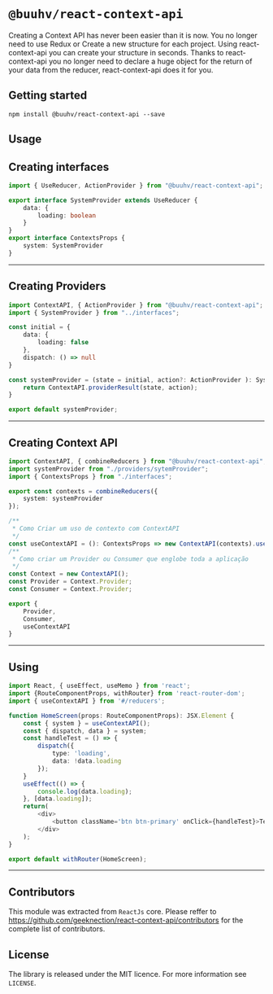 # `@buuhv/react-context-api`

Creating a Context API has never been easier than it is now.
You no longer need to use Redux or Create a new structure for each project.
Using react-context-api you can create your structure in seconds.
Thanks to react-context-api you no longer need to declare a huge object for the return of your data from the reducer, react-context-api does it for you.


## Getting started

`npm install @buuhv/react-context-api --save`

## Usage

## Creating interfaces
```typescript
import { UseReducer, ActionProvider } from "@buuhv/react-context-api";

export interface SystemProvider extends UseReducer {
    data: {
        loading: boolean
    }
}
export interface ContextsProps {
    system: SystemProvider
}
```

---

## Creating Providers
```typescript
import ContextAPI, { ActionProvider } from "@buuhv/react-context-api";
import { SystemProvider } from "../interfaces";

const initial = {
    data: {
        loading: false
    },
    dispatch: () => null
}

const systemProvider = (state = initial, action?: ActionProvider ): SystemProvider => {
    return ContextAPI.providerResult(state, action);
}

export default systemProvider;
```

---

## Creating Context API
```typescript
import ContextAPI, { combineReducers } from "@buuhv/react-context-api";
import systemProvider from "./providers/sytemProvider";
import { ContextsProps } from "./interfaces";

export const contexts = combineReducers({
    system: systemProvider
});

/**
 * Como Criar um uso de contexto com ContextAPI
 */
const useContextAPI = (): ContextsProps => new ContextAPI(contexts).useContext();
/**
 * Como criar um Provider ou Consumer que englobe toda a aplicação
 */
const Context = new ContextAPI();
const Provider = Context.Provider;
const Consumer = Context.Provider;

export {
    Provider,
    Consumer,
    useContextAPI
}

```

---

## Using
```typescript
import React, { useEffect, useMemo } from 'react';
import {RouteComponentProps, withRouter} from 'react-router-dom';
import { useContextAPI } from '#/reducers';

function HomeScreen(props: RouteComponentProps): JSX.Element {
    const { system } = useContextAPI();
    const { dispatch, data } = system;
    const handleTest = () => {
        dispatch({
            type: 'loading',
            data: !data.loading
        });
    }
    useEffect(() => {
        console.log(data.loading);
    }, [data.loading]);
    return(
        <div>
            <button className='btn btn-primary' onClick={handleTest}>Test</button>
        </div>
    );
}

export default withRouter(HomeScreen);
```

---

## Contributors

This module was extracted from `ReactJs` core. Please reffer to https://github.com/geeknection/react-context-api/contributors for the complete list of contributors.

## License
The library is released under the MIT licence. For more information see `LICENSE`.